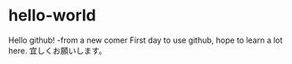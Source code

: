 # hello-world
Hello github!  -from a new comer
First day to use github, hope to learn a lot here.  宜しくお願いします。
